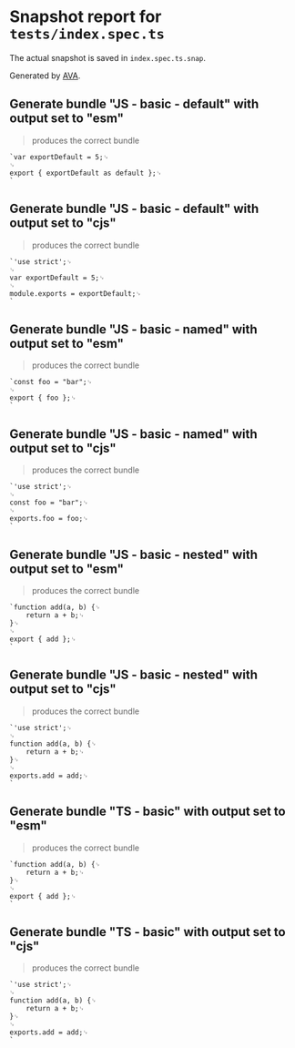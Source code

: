 # Snapshot report for `tests/index.spec.ts`

The actual snapshot is saved in `index.spec.ts.snap`.

Generated by [AVA](https://avajs.dev).

## Generate bundle "JS - basic - default" with output set to "esm"

> produces the correct bundle

    `var exportDefault = 5;␊
    ␊
    export { exportDefault as default };␊
    `

## Generate bundle "JS - basic - default" with output set to "cjs"

> produces the correct bundle

    `'use strict';␊
    ␊
    var exportDefault = 5;␊
    ␊
    module.exports = exportDefault;␊
    `

## Generate bundle "JS - basic - named" with output set to "esm"

> produces the correct bundle

    `const foo = "bar";␊
    ␊
    export { foo };␊
    `

## Generate bundle "JS - basic - named" with output set to "cjs"

> produces the correct bundle

    `'use strict';␊
    ␊
    const foo = "bar";␊
    ␊
    exports.foo = foo;␊
    `

## Generate bundle "JS - basic - nested" with output set to "esm"

> produces the correct bundle

    `function add(a, b) {␊
    	return a + b;␊
    }␊
    ␊
    export { add };␊
    `

## Generate bundle "JS - basic - nested" with output set to "cjs"

> produces the correct bundle

    `'use strict';␊
    ␊
    function add(a, b) {␊
    	return a + b;␊
    }␊
    ␊
    exports.add = add;␊
    `

## Generate bundle "TS - basic" with output set to "esm"

> produces the correct bundle

    `function add(a, b) {␊
    	return a + b;␊
    }␊
    ␊
    export { add };␊
    `

## Generate bundle "TS - basic" with output set to "cjs"

> produces the correct bundle

    `'use strict';␊
    ␊
    function add(a, b) {␊
    	return a + b;␊
    }␊
    ␊
    exports.add = add;␊
    `
